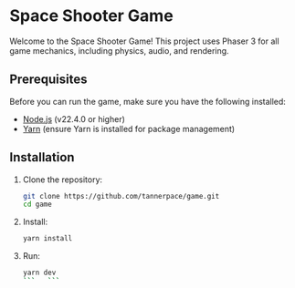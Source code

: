 # Space Shooter Game

Welcome to the Space Shooter Game! This project uses Phaser 3 for all game mechanics, including physics, audio, and rendering.



## Prerequisites

Before you can run the game, make sure you have the following installed:

- [Node.js](https://nodejs.org/) (v22.4.0 or higher)
- [Yarn](https://yarnpkg.com/) (ensure Yarn is installed for package management)

## Installation

1. Clone the repository:
   ```bash
   git clone https://github.com/tannerpace/game.git
   cd game
   ```
2. Install:
    ```bash
   yarn install
3. Run:
    ```bash
   yarn dev
   ```   ```
